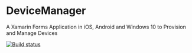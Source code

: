 # DeviceManager
A Xamarin Forms Application in iOS, Android and Windows 10 to Provision and Manage Devices


[![Build status](https://build.appcenter.ms/v0.1/apps/4cf72994-f8e0-4d80-950a-99844dfaeb34/branches/dev/badge)](https://appcenter.ms)
